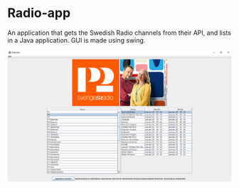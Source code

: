 # Radio-app
An application that gets the Swedish Radio channels from their API, and lists in a Java application. GUI is made using swing. 


![alt text](https://github.com/EdvinLndh/Radio-app/blob/master/usingScreen.png?raw=true)
